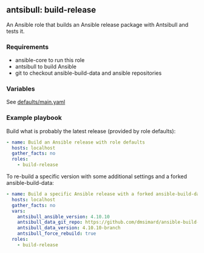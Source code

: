 ## antsibull: build-release

An Ansible role that builds an Ansible release package with Antsibull and tests it.

### Requirements

- ansible-core to run this role
- antsibull to build Ansible
- git to checkout ansible-build-data and ansible repositories

### Variables

See [defaults/main.yaml](https://github.com/ansible-community/antsibull/blob/master/roles/build-release/defaults/main.yaml)

### Example playbook

Build what is probably the latest release (provided by role defaults):

```yaml
- name: Build an Ansible release with role defaults
  hosts: localhost
  gather_facts: no
  roles:
    - build-release
```

To re-build a specific version with some additional settings and a forked ansible-build-data:
```yaml
- name: Build a specific Ansible release with a forked ansible-build-data
  hosts: localhost
  gather_facts: no
  vars:
    antsibull_ansible_version: 4.10.10
    antsibull_data_git_repo: https://github.com/dmsimard/ansible-build-data
    antsibull_data_version: 4.10.10-branch
    antsibull_force_rebuild: true
  roles:
    - build-release
```
